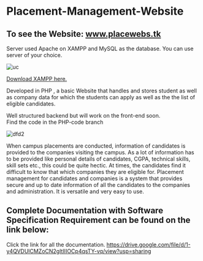 # Placement-Management-Website

## To see the Website: www.placewebs.tk

Server used Apache on XAMPP and MySQL as the database. You can use server of your choice.

![uc](https://user-images.githubusercontent.com/43877199/119169717-f93bf080-ba7f-11eb-8d55-26dc51d2178a.PNG)

[Download XAMPP here.](https://www.apachefriends.org/download.html)

Developed in PHP , a basic Website that handles and stores student as well as company data for which the students can apply as well as the the list of eligible candidates.

Well structured backend but will work on the front-end soon.
<br>
Find the code in the PHP-code branch
<br>

![dfd2](https://user-images.githubusercontent.com/43877199/119169675-ef19f200-ba7f-11eb-8b98-3bced613dda7.PNG)


When campus placements are conducted, information of candidates is provided to the companies
visiting the campus. As a lot of information has to be provided like personal details of candidates,
CGPA, technical skills, skill sets etc., this could be quite hectic. At times, the candidates find it
difficult to know that which companies they are eligible for.
Placement management for candidates and companies is a system that provides secure and up to
date information of all the candidates to the companies and administration. It is versatile and very
easy to use.

## Complete Documentation with Software Specification Requirement can be found on the link below:
Click the link for all the documentation.
https://drive.google.com/file/d/1-y4QVDUlCMZoCN2gltIIIOCp4qsTY-vq/view?usp=sharing
